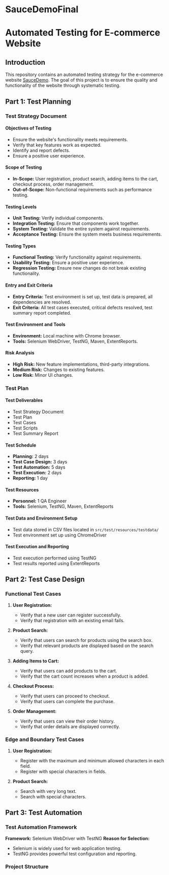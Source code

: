 # SauceDemoFinal
# Automated Testing for E-commerce Website

## Introduction

This repository contains an automated testing strategy for the e-commerce website [SauceDemo](https://www.saucedemo.com/). The goal of this project is to ensure the quality and functionality of the website through systematic testing.

## Part 1: Test Planning

### Test Strategy Document

#### Objectives of Testing
- Ensure the website's functionality meets requirements.
- Verify that key features work as expected.
- Identify and report defects.
- Ensure a positive user experience.

#### Scope of Testing
- **In-Scope:** User registration, product search, adding items to the cart, checkout process, order management.
- **Out-of-Scope:** Non-functional requirements such as performance testing.

#### Testing Levels
- **Unit Testing:** Verify individual components.
- **Integration Testing:** Ensure that components work together.
- **System Testing:** Validate the entire system against requirements.
- **Acceptance Testing:** Ensure the system meets business requirements.

#### Testing Types
- **Functional Testing:** Verify functionality against requirements.
- **Usability Testing:** Ensure a positive user experience.
- **Regression Testing:** Ensure new changes do not break existing functionality.

#### Entry and Exit Criteria
- **Entry Criteria:** Test environment is set up, test data is prepared, all dependencies are resolved.
- **Exit Criteria:** All test cases executed, critical defects resolved, test summary report completed.

#### Test Environment and Tools
- **Environment:** Local machine with Chrome browser.
- **Tools:** Selenium WebDriver, TestNG, Maven, ExtentReports.

#### Risk Analysis
- **High Risk:** New feature implementations, third-party integrations.
- **Medium Risk:** Changes to existing features.
- **Low Risk:** Minor UI changes.

### Test Plan

#### Test Deliverables
- Test Strategy Document
- Test Plan
- Test Cases
- Test Scripts
- Test Summary Report

#### Test Schedule
- **Planning:** 2 days
- **Test Case Design:** 3 days
- **Test Automation:** 5 days
- **Test Execution:** 2 days
- **Reporting:** 1 day

#### Test Resources
- **Personnel:** 1 QA Engineer
- **Tools:** Selenium, TestNG, Maven, ExtentReports

#### Test Data and Environment Setup
- Test data stored in CSV files located in `src/test/resources/testdata/`
- Test environment set up using ChromeDriver

#### Test Execution and Reporting
- Test execution performed using TestNG
- Test results reported using ExtentReports

## Part 2: Test Case Design

### Functional Test Cases

1. **User Registration:**
   - Verify that a new user can register successfully.
   - Verify that registration with an existing email fails.

2. **Product Search:**
   - Verify that users can search for products using the search box.
   - Verify that relevant products are displayed based on the search query.

3. **Adding Items to Cart:**
   - Verify that users can add products to the cart.
   - Verify that the cart count increases when a product is added.

4. **Checkout Process:**
   - Verify that users can proceed to checkout.
   - Verify that users can complete the purchase.

5. **Order Management:**
   - Verify that users can view their order history.
   - Verify that order details are displayed correctly.

### Edge and Boundary Test Cases

1. **User Registration:**
   - Register with the maximum and minimum allowed characters in each field.
   - Register with special characters in fields.

2. **Product Search:**
   - Search with very long text.
   - Search with special characters.

## Part 3: Test Automation

### Test Automation Framework

**Framework:** Selenium WebDriver with TestNG
**Reason for Selection:** 
- Selenium is widely used for web application testing.
- TestNG provides powerful test configuration and reporting.

### Project Structure

